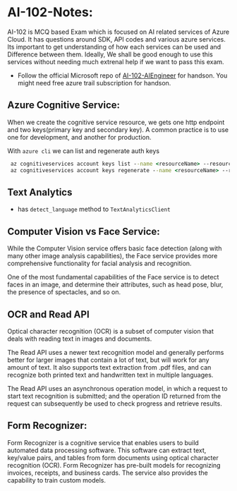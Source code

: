 # AI-102-Notes:

AI-102 is MCQ based Exam which is focused on AI related services of Azure Cloud. It has questions around SDK, API codes and various azure services. Its important to get understanding of how each services can be used and Difference between them. Ideally, We shall be good enough to use this services without needing much extrenal help if we want to pass this exam.

* Follow the official Microsoft repo of [AI-102-AIEngineer](https://github.com/MicrosoftLearning/AI-102-AIEngineer) for handson. You might need free azure trail subscription for handson.

## Azure Cognitive Service:

When we create the cognitive service resource, we gets one http endpoint and two keys(primary key and secondary key). A common practice is to use one for development, and another for production.

With `azure cli` we can list and regenerate auth keys
```cmd
 az cognitiveservices account keys list --name <resourceName> --resource-group <resourceGroup>
 az cognitiveservices account keys regenerate --name <resourceName> --resource-group <resourceGroup> --key-name key1
```

## Text Analytics
* has `detect_language` method to `TextAnalyticsClient`

## Computer Vision vs Face Service:
While the Computer Vision service offers basic face detection (along with many other image analysis capabilities), the Face service provides more comprehensive functionality for facial analysis and recognition.

One of the most fundamental capabilities of the Face service is to detect faces in an image, and determine their attributes, such as head pose, blur, the presence of spectacles, and so on.

## OCR and Read API

Optical character recognition (OCR) is a subset of computer vision that deals with reading text in images and documents. 

The Read API uses a newer text recognition model and generally performs better for larger images that contain a lot of text, but will work for any amount of text. It also supports text extraction from .pdf files, and can recognize both printed text and handwritten text in multiple languages.

The Read API uses an asynchronous operation model, in which a request to start text recognition is submitted; and the operation ID returned from the request can subsequently be used to check progress and retrieve results.

## Form Recognizer:

Form Recognizer is a cognitive service that enables users to build automated data processing software. This software can extract text, key/value pairs, and tables from form documents using optical character recognition (OCR). Form Recognizer has pre-built models for recognizing invoices, receipts, and business cards. The service also provides the capability to train custom models.
